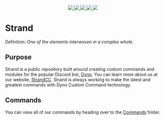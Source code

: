 <div align="center">

  <a href="https://discord.gg/dyno">
    <img src="https://img.shields.io/discord/203039963636301824.svg?color=9cf&label=Dyno&logo=Discord&style=popout-square">
  </a>

  <a href="https://strandcc.tk">
    <img src="https://img.shields.io/badge/Strand-Website-brightgreen.svg?logo=google-chrome&style=popout-square">
  </a>

  <a href="https://dyno.gg">
    <img src="https://img.shields.io/badge/Dyno-Website-brightgreen.svg?logo=google-chrome&style=popout-square">
  </a>

  <a href="https://twitter.com/dynodiscord">
    <img src="https://img.shields.io/twitter/follow/dynodiscord.svg?label=Follow%20Dyno&logo=Twitter&style=popout-square">
  </a>
  
  <a href="https://www.reddit.com/r/Dynodiscord">
    <img src="https://img.shields.io/badge/Dyno-Subreddit-ff4301.svg?logo=reddit&style=popout-square">
  </a>
</div>  

# Strand

Definition: *One of the elements interwoven in a complex whole.*

## Purpose
Strand is a public repository built around creating custom commands and modules for the popular Discord bot, [Dyno](https://dyno.gg). You can learn more about us at our website, [StrandCC](https://strandcc.tk). Strand is always working to make the latest and greatest commands with Dyno Custom Command technology.

## Commands
You can view all of our commands by heading over to the [Commands](https://github.com/Strand-Custom-Commands/Strand-Custom-Commands/tree/master/Commands) folder.
